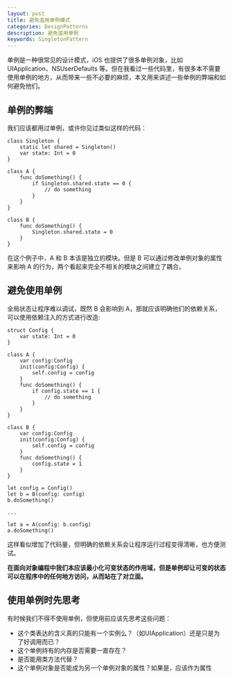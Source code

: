 ```yaml
---
layout: post
title: 避免滥用单例模式
categories: DesignPatterns
description: 避免滥用单例
keywords: SingletonPattern
---
```


单例是一种很常见的设计模式，iOS 也提供了很多单例对象，比如 UIApplication、NSUserDefaults 等。但在我看过一些代码里，有很多本不需要使用单例的地方，从而带来一些不必要的麻烦，本文用来讲述一些单例的弊端和如何避免他们。


## 单例的弊端

我们应该都用过单例，或许你见过类似这样的代码：
```
class Singleton {
    static let shared = Singleton()
    var state: Int = 0
}

class A {
    func doSomething() {
        if Singleton.shared.state == 0 {
            // do something
        }
    }
}

class B {
    func doSomething() {
        Singleton.shared.state = 0
    }
}
```

在这个例子中，A 和 B 本该是独立的模块。但是 B 可以通过修改单例对象的属性来影响 A 的行为，两个看起来完全不相关的模块之间建立了耦合。

## 避免使用单例

全局状态让程序难以调试，既然 B 会影响到 A，那就应该明确他们的依赖关系，可以使用依赖注入的方式进行改造:
```
struct Config {
    var state: Int = 0
}

class A {
    var config:Config
    init(config:Config) {
        self.config = config
    }
    func doSomething() {
        if config.state == 1 {
            // do something
        }
    }
}

class B {
    var config:Config
    init(config:Config) {
        self.config = config
    }
    func doSomething() {
        config.state = 1
    }
}

let config = Config()
let b = B(config: config)
b.doSomething()

...

let a = A(config: b.config)
a.doSomething()
```
这样看似增加了代码量，但明确的依赖关系会让程序运行过程变得清晰，也方便测试。

**在面向对象编程中我们本应该最小化可变状态的作用域，但是单例却让可变的状态可以在程序中的任何地方访问，从而站在了对立面。**

## 使用单例时先思考

有时候我们不得不使用单例，但使用前应该先思考这些问题：

* 这个类表达的含义真的只能有一个实例么？（如UIApplication）还是只是为了好调用而已？
* 这个单例持有的内存是否需要一直存在？
* 是否能用类方法代替？
* 这个单例对象是否能成为另一个单例对象的属性？如果是，应该作为属性